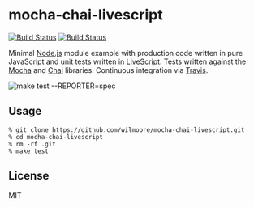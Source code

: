 # mocha-chai-livescript

[![Build
Status](https://travis-ci.org/wilmoore/mocha-chai-livescript.png?branch=master)](https://travis-ci.org/wilmoore/mocha-chai-livescript)
[![Build
Status](https://david-dm.org/wilmoore/mocha-chai-livescript.png)](https://david-dm.org/wilmoore/mocha-chai-livescript)

Minimal [Node.js][] module example with production code written in pure
JavaScript and unit tests written in [LiveScript][]. Tests written against the [Mocha][] and [Chai][] libraries. Continuous integration via [Travis][].

![make test --REPORTER=spec](https://dsz91cxz97a03.cloudfront.net/csLSdgzjkh-1200x1200.png)

## Usage

```
% git clone https://github.com/wilmoore/mocha-chai-livescript.git
% cd mocha-chai-livescript
% rm -rf .git
% make test
```

## License
MIT



[Chai]: http://chaijs.com
[Mocha]: http://visionmedia.github.io/mocha
[Travis]: https://travis-ci.org/wilmoore/mocha-chai-livescript
[Node.js]: http://nodejs.org
[LiveScript]: http://livescript.net
